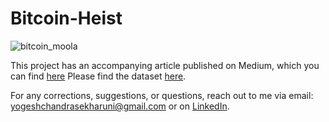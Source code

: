 # Bitcoin-Heist

![bitcoin_moola](https://user-images.githubusercontent.com/46783458/115249055-deefb980-a145-11eb-9e88-b75a43dcae56.jpg)


This project has an accompanying article published on Medium, which you can find [here](https://yogeshchandrasekharuni.medium.com/using-ai-to-detect-bitcoin-addresses-involved-in-ransomware-transactions-3beaeccba176)
Please find the dataset [here](https://archive.ics.uci.edu/ml/datasets/BitcoinHeistRansomwareAddressDataset).

For any corrections, suggestions, or questions, reach out to me via email: yogeshchandrasekharuni@gmail.com or on [LinkedIn](https://www.linkedin.com/in/yogesh-chandrasekharuni-2a8895191/).
